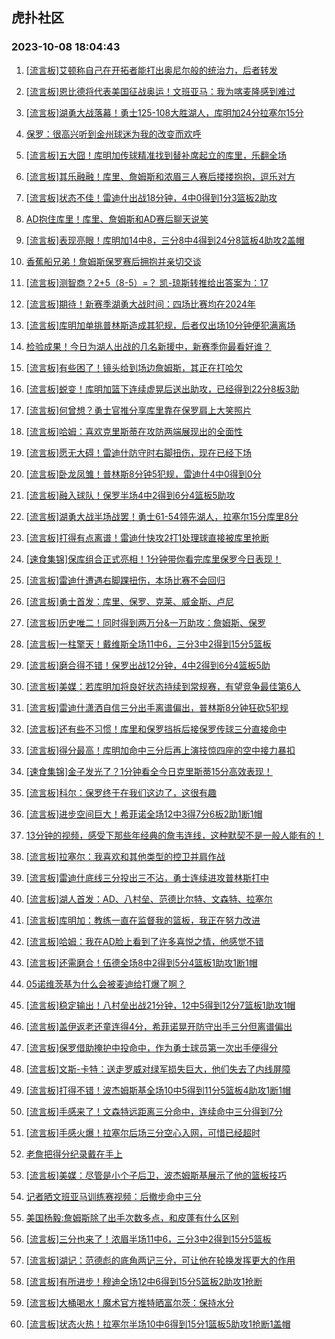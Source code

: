 ## 虎扑社区 
### 2023-10-08 18:04:43

1. [[流言板]艾顿称自己在开拓者能打出奥尼尔般的统治力，后者转发](https://bbs.hupu.com/62385668.html)

2. [[流言板]恩比德将代表美国征战奥运！文班亚马：我为喀麦隆感到难过](https://bbs.hupu.com/62385475.html)

3. [[流言板]湖勇大战落幕！勇士125-108大胜湖人，库明加24分拉塞尔15分](https://bbs.hupu.com/62382080.html)

4. [保罗：很高兴听到金州球迷为我的改变而欢呼](https://bbs.hupu.com/62382745.html)

5. [[流言板]五大囧！库明加传球精准找到替补席起立的库里，乐翻全场](https://bbs.hupu.com/62380410.html)

6. [[流言板]其乐融融！库里、詹姆斯和浓眉三人赛后搂搂抱抱，逗乐对方](https://bbs.hupu.com/62382362.html)

7. [[流言板]状态不佳！雷迪什出战18分钟，4中0得到1分3篮板2助攻](https://bbs.hupu.com/62382277.html)

8. [AD抱住库里！库里、詹姆斯和AD赛后聊天说笑](https://bbs.hupu.com/62382196.html)

9. [[流言板]表现亮眼！库明加14中8，三分8中4得到24分8篮板4助攻2盖帽](https://bbs.hupu.com/62382047.html)

10. [香蕉船兄弟！詹姆斯保罗赛后拥抱并亲切交谈](https://bbs.hupu.com/62382278.html)

11. [[流言板]测智商？2+5（8-5）=？  凯-琼斯转推给出答案为：17](https://bbs.hupu.com/62385677.html)

12. [[流言板]期待！新赛季湖勇大战时间：四场比赛均在2024年](https://bbs.hupu.com/62382260.html)

13. [[流言板]库明加单挑普林斯造成其犯规，后者仅出场10分钟便犯满离场](https://bbs.hupu.com/62381731.html)

14. [检验成果！今日为湖人出战的几名新援中，新赛季你最看好谁？](https://bbs.hupu.com/62385387.html)

15. [[流言板]有些困了！镜头给到场边詹姆斯，其正在打哈欠](https://bbs.hupu.com/62381897.html)

16. [[流言板]蜕变！库明加篮下连续虚晃后送出助攻，已经得到22分8板3助](https://bbs.hupu.com/62381851.html)

17. [[流言板]何曾想？勇士官推分享库里靠在保罗肩上大笑照片](https://bbs.hupu.com/62382207.html)

18. [[流言板]哈姆：喜欢克里斯蒂在攻防两端展现出的全面性](https://bbs.hupu.com/62382604.html)

19. [[流言板]愿无大碍！雷迪什防守时右脚扭伤，现在已经下场](https://bbs.hupu.com/62381686.html)

20. [[流言板]卧龙凤雏！普林斯8分钟5犯规，雷迪什4中0得到0分](https://bbs.hupu.com/62381043.html)

21. [[流言板]融入球队！保罗半场4中2得到6分4篮板5助攻](https://bbs.hupu.com/62381008.html)

22. [[流言板]湖勇大战半场战罢！勇士61-54领先湖人，拉塞尔15分库里8分](https://bbs.hupu.com/62380894.html)

23. [[流言板]打得有点离谱！雷迪什快攻2打1处理球直接被库里抢断](https://bbs.hupu.com/62380636.html)

24. [[速食集锦]保库组合正式亮相！1分钟带你看完库里保罗今日表现！](https://bbs.hupu.com/62382117.html)

25. [[流言板]雷迪什遭遇右脚踝扭伤，本场比赛不会回归](https://bbs.hupu.com/62381902.html)

26. [[流言板]勇士首发：库里、保罗、克莱、威金斯、卢尼](https://bbs.hupu.com/62379668.html)

27. [[流言板]历史唯二！同时得到两万分&一万助攻：詹姆斯、保罗](https://bbs.hupu.com/62381166.html)

28. [[流言板]一柱擎天！戴维斯全场11中6，三分3中2得到15分5篮板](https://bbs.hupu.com/62382124.html)

29. [[流言板]磨合得不错！保罗出战12分钟，4中2得到6分4篮板5助](https://bbs.hupu.com/62382181.html)

30. [[流言板]美媒：若库明加将良好状态持续到常规赛，有望竞争最佳第6人](https://bbs.hupu.com/62382373.html)

31. [[流言板]雷迪什潇洒自信三分出手离谱偏出，普林斯8分钟狂砍5犯规](https://bbs.hupu.com/62380577.html)

32. [[流言板]还有些不习惯！库里和保罗挡拆后接保罗传球三分直接命中](https://bbs.hupu.com/62380487.html)

33. [[流言板]得分最高！库明加命中三分后再上演技惊四座的空中接力暴扣](https://bbs.hupu.com/62381745.html)

34. [[速食集锦]金子发光了？1分钟看全今日克里斯蒂15分高效表现！](https://bbs.hupu.com/62382470.html)

35. [[流言板]科尔：保罗终于在我们这边了，这很有趣](https://bbs.hupu.com/62382454.html)

36. [[流言板]进步空间巨大！希菲诺全场12中3得7分6板2助1断1帽](https://bbs.hupu.com/62382226.html)

37. [13分钟的视频，感受下那些年经典的詹韦连线，这种默契不是一般人能有的！](https://bbs.hupu.com/62381598.html)

38. [[流言板]拉塞尔：我喜欢和其他类型的控卫并肩作战](https://bbs.hupu.com/62382352.html)

39. [[流言板]雷迪什底线三分投出三不沾，勇士连续进攻普林斯打中](https://bbs.hupu.com/62380378.html)

40. [[流言板]湖人首发：AD、八村垒、范德比尔特、文森特、拉塞尔](https://bbs.hupu.com/62379414.html)

41. [[流言板]库明加：教练一直在监督我的篮板，我正在努力改进](https://bbs.hupu.com/62383179.html)

42. [[流言板]哈姆：我在AD脸上看到了许多喜悦之情，他感觉不错](https://bbs.hupu.com/62383086.html)

43. [[流言板]还需磨合！伍德全场8中2得到5分4篮板1助攻1断1帽](https://bbs.hupu.com/62382252.html)

44. [05诺维茨基为什么会被麦迪给打爆了啊？](https://bbs.hupu.com/62384555.html)

45. [[流言板]稳定输出！八村垒出战21分钟，12中5得到12分7篮板1助攻1帽](https://bbs.hupu.com/62382017.html)

46. [[流言板]盖伊返老还童连得4分，希菲诺晃开防守出手三分但离谱偏出](https://bbs.hupu.com/62381359.html)

47. [[流言板]保罗借助掩护中投命中，作为勇士球员第一次出手便得分](https://bbs.hupu.com/62380097.html)

48. [[流言板]文斯-卡特：送走罗威对绿军损失巨大，他们失去了内线屏障](https://bbs.hupu.com/62385570.html)

49. [[流言板]打得不错！波杰姆斯基全场10中5得到11分5篮板4助攻1断1帽](https://bbs.hupu.com/62382326.html)

50. [[流言板]手感来了！文森特远距离三分命中，连续命中三分得到7分](https://bbs.hupu.com/62381217.html)

51. [[流言板]手感火爆！拉塞尔后场三分空心入网，可惜已经超时](https://bbs.hupu.com/62380865.html)

52. [老詹把得分纪录戴在手上](https://bbs.hupu.com/62380182.html)

53. [[流言板]美媒：尽管是小个子后卫，波杰姆斯基展示了他的篮板技巧](https://bbs.hupu.com/62382450.html)

54. [记者晒文班亚马训练赛视频：后撤步命中三分](https://bbs.hupu.com/62385712.html)

55. [美国杨毅:詹姆斯除了出手次数多点，和皮蓬有什么区别](https://bbs.hupu.com/62379990.html)

56. [[流言板]三分也来了！浓眉半场11中6，三分3中2得到15分5篮板](https://bbs.hupu.com/62380963.html)

57. [[流言板]湖记：范德彪的底角两记三分，可让他在轮换发挥更大的作用](https://bbs.hupu.com/62380908.html)

58. [[流言板]有所进步！穆迪全场12中6得到15分5篮板2助攻1抢断](https://bbs.hupu.com/62382312.html)

59. [[流言板]大桶喝水！魔术官方推特晒富尔茨：保持水分](https://bbs.hupu.com/62383273.html)

60. [[流言板]状态火热！拉塞尔半场10中6得到15分1篮板5助攻1抢断1盖帽](https://bbs.hupu.com/62380945.html)

